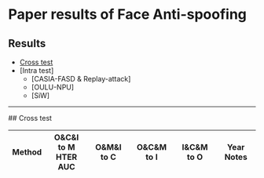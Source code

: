 # Paper results of Face Anti-spoofing

## Results
- [Cross test](#cross)
- [Intra test]
  - [CASIA-FASD & Replay-attack]
  - [OULU-NPU]
  - [SiW] 

---

<a name="cross" />
## Cross test

| Method    | O&C&I to M <br> HTER   AUC| O&M&I to C | O&C&M to I | I&C&M to O | Year Notes |
| --------  |  --------  | ---------  | ---------  | ---------  | ---------  |


